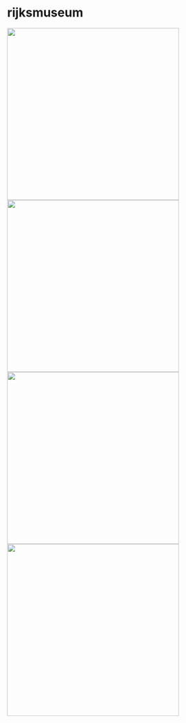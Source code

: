 # rijksmuseum
<p float="left">
<img src="https://user-images.githubusercontent.com/39856703/130061765-c640eeae-f643-45ea-93d3-4bb3f3154ce3.jpg" height="400">
<img src="https://user-images.githubusercontent.com/39856703/130061777-403cb570-b9aa-4b6c-8f6b-ff1d9a3ec3b0.jpg" height="400">
<img src="https://user-images.githubusercontent.com/39856703/130061788-abd0ad96-a4ab-402f-80a6-b3c27553a7ef.jpg" height="400">
<img src="https://user-images.githubusercontent.com/39856703/130061802-77d4edb2-357d-4ef8-bbe6-2839b229c731.jpg" height="400">
</p>
